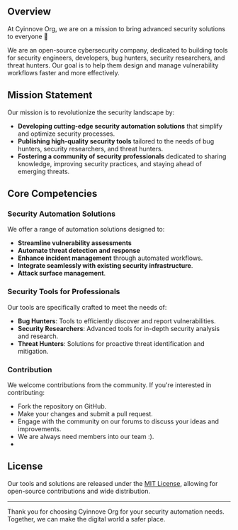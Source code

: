 ## Overview

At Cyinnove Org, we are on a mission to bring advanced security solutions to everyone 🚀

We are an open-source cybersecurity company, dedicated to building tools for security engineers, developers, bug hunters, security researchers, and threat hunters. Our goal is to help them design and manage vulnerability workflows faster and more effectively.

## Mission Statement

Our mission is to revolutionize the security landscape by:
- **Developing cutting-edge security automation solutions** that simplify and optimize security processes.
- **Publishing high-quality security tools** tailored to the needs of bug hunters, security researchers, and threat hunters.
- **Fostering a community of security professionals** dedicated to sharing knowledge, improving security practices, and staying ahead of emerging threats.

## Core Competencies

### Security Automation Solutions
We offer a range of automation solutions designed to:
- **Streamline vulnerability assessments** 
- **Automate threat detection and response** 
- **Enhance incident management** through automated workflows.
- **Integrate seamlessly with existing security infrastructure**.
- **Attack surface management**.

### Security Tools for Professionals
Our tools are specifically crafted to meet the needs of:
- **Bug Hunters**: Tools to efficiently discover and report vulnerabilities.
- **Security Researchers**: Advanced tools for in-depth security analysis and research.
- **Threat Hunters**: Solutions for proactive threat identification and mitigation.

### Contribution
We welcome contributions from the community. If you're interested in contributing:
- Fork the repository on GitHub.
- Make your changes and submit a pull request.
- Engage with the community on our forums to discuss your ideas and improvements.
- We are always need members into our team :).
- 
<!--
## Contact Us

For support, inquiries, or more information, please contact us at:
- **Email**: support@cyinnove.org
- **Website**: []()
- **GitHub**: [github.com/CyinnoveOrg](https://github.com/CyInnove)
- **Twitter**: [@CyinnoveOrg](https://twitter.com/)
- **LinkedIn**: [CyinnoveOrg](https://www.linkedin.com/company/cyinnove-org)
!-->
## License

Our tools and solutions are released under the [MIT License](LICENSE), allowing for open-source contributions and wide distribution. 

---

Thank you for choosing Cyinnove Org for your security automation needs. Together, we can make the digital world a safer place.
